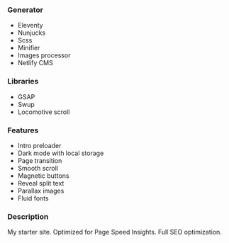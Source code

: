 ### Generator

- Eleventy
- Nunjucks
- Scss
- Minifier
- Images processor
- Netlify CMS

### Libraries

- GSAP
- Swup
- Locomotive scroll

### Features

- Intro preloader 
- Dark mode with local storage
- Page transition
- Smooth scroll
- Magnetic buttons
- Reveal split text
- Parallax images
- Fluid fonts

### Description

My starter site. Optimized for Page Speed Insights. Full SEO optimization.
